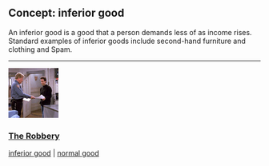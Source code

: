 ## Concept: inferior good

An inferior good is a good that a person demands less of as income rises.  Standard examples of inferior goods include second-hand furniture and clothing and Spam.

<hr>
<div class="clip-listing">
<img src="media/icons/robbery.jpg" alt="The Robbery icon">

### [The Robbery](../clip/3/)

[inferior good](/concept/inferior-good/) | [normal good](/concept/normal-good/)
</div>

